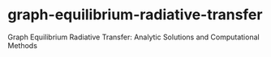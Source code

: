 # graph-equilibrium-radiative-transfer
Graph Equilibrium Radiative Transfer: Analytic Solutions and Computational Methods
